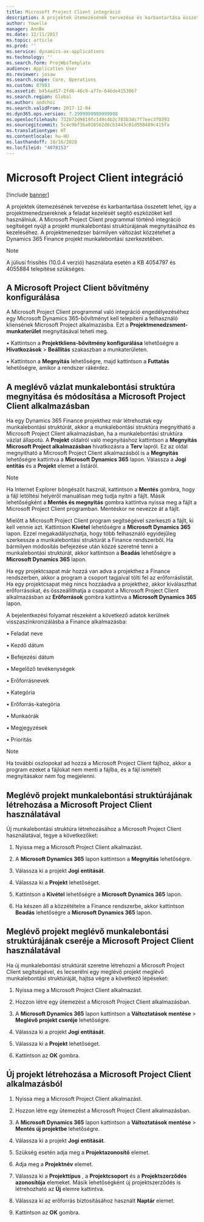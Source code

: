 ```yaml
---
title: Microsoft Project Client integráció
description: A projektek ütemezésének tervezése és karbantartása összetett lehet, így a projektmenedzsereknek a feladat kezelését segítő eszközöket kell használniuk. A Microsoft Project Client programmal történő integráció segítséget nyújt a projekt munkalebontási struktúrájának megnyitásához és kezeléséhez.
author: Yowelle
manager: AnnBe
ms.date: 12/11/2017
ms.topic: article
ms.prod: ''
ms.service: dynamics-ax-applications
ms.technology: ''
ms.search.form: ProjWbsTemplate
audience: Application User
ms.reviewer: josaw
ms.search.scope: Core, Operations
ms.custom: 87983
ms.assetid: b454ad57-2fd6-46c9-a77e-646de4153067
ms.search.region: Global
ms.author: andchoi
ms.search.validFrom: 2017-12-04
ms.dyn365.ops.version: 7.2999999999999998
ms.openlocfilehash: 732b72d9819fc149c4b2c783b3dc7f7eec3f0393
ms.sourcegitcommit: 5c4c9bf3ba018562d6cb3443c01d550489c415fa
ms.translationtype: HT
ms.contentlocale: hu-HU
ms.lasthandoff: 10/16/2020
ms.locfileid: "4078153"
---
```

# <a name="microsoft-project-client-integration"></a>Microsoft Project Client integráció

[!include [banner](../includes/banner.md)]

A projektek ütemezésének tervezése és karbantartása összetett lehet, így a projektmenedzsereknek a feladat kezelését segítő eszközöket kell használniuk. A Microsoft Project Client programmal történő integráció segítséget nyújt a projekt munkalebontási struktúrájának megnyitásához és kezeléséhez. A projektmenedzser bármilyen változást közzétehet a Dynamics 365 Finance projekt munkalebontási szerkezetében.

> [!NOTE]
> A júliusi frissítés (10.0.4 verzió) használata esetén a KB 4054797 és 4055884 telepítése szükséges.

## <a name="configure-the-microsoft-project-client-add-in"></a>A Microsoft Project Client bővítmény konfigurálása
A Microsoft Project Client programmal való integráció engedélyezéséhez egy Microsoft Dynamics 365-bővítményt kell telepíteni a felhasználó kliensének Microsoft Project alkalmazásba. Ezt a **Projektmenedzsment-munkaterület** megnyitásával teheti meg.

•   Kattintson a **Projektkliens-bővítmény konfigurálása** lehetőségre a **Hivatkozások** > **Beállítás** szakaszban a munkaterületen.

•   Kattintson a **Megnyitás** lehetőségre, majd kattintson a **Futtatás** lehetőségre, amikor a rendszer rákérdez.

## <a name="open-and-edit-an-existing-draft-work-breakdown-structure-in-microsoft-project-client"></a>A meglévő vázlat munkalebontási struktúra megnyitása és módosítása a Microsoft Project Client alkalmazásban
Ha egy Dynamics 365 Finance projekthez már létrehoztak egy munkalebontási struktúrát, akkor a munkalebontási struktúra megnyitható a Microsoft Project Client alkalmazásban, ha a munkalebontási struktúra vázlat állapotú. A **Projekt** oldalról való megnyitáshoz kattintson a **Megnyitás Microsoft Project alkalmazásban** hivatkozásra a **Terv** lapról. Ez az oldal megnyitható a Microsoft Project Client alkalmazásból is a **Megnyitás** lehetőségre kattintva a **Microsoft Dynamics 365** lapon. Válassza a **Jogi entitás** és a **Projekt** elemet a listáról.

> [!NOTE]
> Ha Internet Explorer böngészőt használ, kattintson a **Mentés** gombra, hogy a fájl letöltési helyéről manuálisan meg tudja nyitni a fájlt. Másik lehetőségként a **Mentés és megnyitás** gombra kattintva nyissa meg a fájlt a Microsoft Project Client programban. Mentéskor ne nevezze át a fájlt.

Mielőtt a Microsoft Project Client program segítségével szerkeszti a fájlt, ki kell vennie azt. Kattintson **Kivétel** lehetőségre a **Microsoft Dynamics 365** lapon. Ezzel megakadályozhatja, hogy több felhasználó egyidejűleg szerkessze a munkalebontási struktúrát a Finance rendszerből. Ha bármilyen módosítás befejezése után közzé szeretné tenni a munkalebontási struktúrát, akkor kattintson a **Beadás** lehetőségre a **Microsoft Dynamics 365** lapon.

Ha egy projektcsapat már hozzá van adva a projekthez a Finance rendszerben, akkor a program a csoport tagjaival tölti fel az erőforráslistát. Ha egy projektcsapat még nincs hozzáadva a projekthez, akkor kiválaszthat erőforrásokat, és összeállíthatja a csapatot a Microsoft Project Client alkalmazásban az **Erőforrások** gombra kattintva a **Microsoft Dynamics 365** lapon. 

A bejelentkezési folyamat részeként a következő adatok kerülnek visszaszinkronizálásba a Finance alkalmazásba:

•   Feladat neve

•   Kezdő dátum

•   Befejezési dátum

•   Megelőző tevékenységek

•   Erőforrásnevek

•   Kategória

•   Erőforrás-kategória

•   Munkaórák

•   Megjegyzések

•   Prioritás

> [!NOTE]
> Ha további oszlopokat ad hozzá a Microsoft Project Client fájlhoz, akkor a program ezeket a fájlokat nem menti a fájlba, és a fájl ismételt megnyitásakor nem fog megjelenni.

## <a name="create-the-work-breakdown-structure-for-an-existing-project-using-microsoft-project-client"></a>Meglévő projekt munkalebontási struktúrájának létrehozása a Microsoft Project Client használatával
Új munkalebontási struktúra létrehozásához a Microsoft Project Client használatával, tegye a következőket:


1.  Nyissa meg a Microsoft Project Client alkalmazást.

2.  A **Microsoft Dynamics 365** lapon kattintson a **Megnyitás** lehetőségre.

3.  Válassza ki a projekt **Jogi entitását**.

4.  Válassza ki a **Projekt** lehetőséget.

5.  Kattintson a **Kivétel** lehetőségre a **Microsoft Dynamics 365** lapon.

6.  Ha készen áll a közzétételre a Finance rendszerbe, akkor kattintson **Beadás** lehetőségre a **Microsoft Dynamics 365** lapon.

## <a name="replace-the-existing-work-breakdown-structure-for-an-existing-project-using-microsoft-project-client"></a>Meglévő projekt meglévő munkalebontási struktúrájának cseréje a Microsoft Project Client használatával
Ha új munkalebontási struktúrát szeretne létrehozni a Microsoft Project Client segítségével, és lecserélni egy meglévő projekt meglévő munkalebontási struktúráját, hajtsa végre a következő lépéseket:

1.  Nyissa meg a Microsoft Project Client alkalmazást.

2.  Hozzon létre egy ütemezést a Microsoft Project Client alkalmazásban.

3.  A **Microsoft Dynamics 365** lapon kattintson a **Változtatások mentése** > **Meglévő projekt cseréje** lehetőségre.

4.  Válassza ki a projekt **Jogi entitását**.

5.  Válassza ki a **Projekt** lehetőséget.

6.  Kattintson az **OK** gombra.

## <a name="create-a-new-project-from-within-microsoft-project-client"></a>Új projekt létrehozása a Microsoft Project Client alkalmazásból


1.  Nyissa meg a Microsoft Project Client alkalmazást.

2.  Hozzon létre egy ütemezést a Microsoft Project Client alkalmazásban.

3.  A **Microsoft Dynamics 365** lapon kattintson a **Változtatások mentése** > **Mentés új projektbe** lehetőségre.

4.  Válassza ki a projekt **Jogi entitását**.

5.  Szükség esetén adja meg a **Projektazonosító** elemet.

6.  Adja meg a **Projektnév** elemet.

7.  Válassza ki a **Projekttípus** , a **Projektcsoport** és a **Projektszerződés azonosítója** elemeket. Másik lehetőségként új projektszerződés is létrehozható az **Új** elemre kattintva.

8.  Válassza ki az erőforrás biztosításához használt **Naptár** elemet.

11. Kattintson az **OK** gombra.
